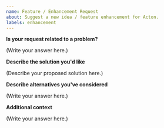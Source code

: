 ```yaml
---
name: Feature / Enhancement Request
about: Suggest a new idea / feature enhancement for Acton.
labels: enhancement
---
```

<!--
Before opening a new issue, please search existing issues:  https://github.com/actonlang/acton/issues
-->

**Is your request related to a problem?**

<!--
  Provide a clear and concise description of what the problem is.
  Ex. I have an issue when [...]
-->

(Write your answer here.)

**Describe the solution you'd like**

<!--
  Provide a clear and concise description of what you want to happen.
-->

(Describe your proposed solution here.)

**Describe alternatives you've considered**

<!--
  Let us know about other solutions you've tried or researched.
-->

(Write your answer here.)

**Additional context**

<!--
  Is there anything else you can add about the proposal?
  You might want to link to related issues here if you haven't already.
-->

(Write your answer here.)
